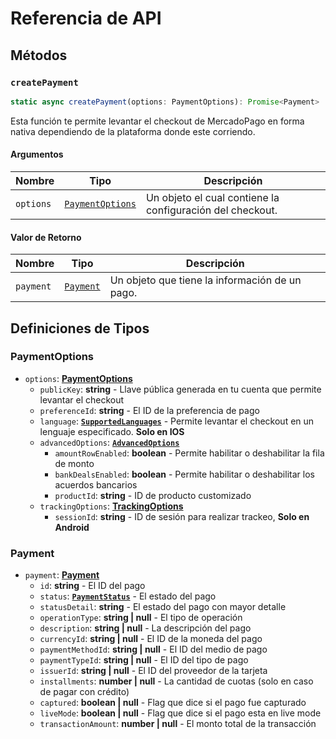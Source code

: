 # Referencia de API

## Métodos

### `createPayment`

```javascript
static async createPayment(options: PaymentOptions): Promise<Payment>
```

Esta función te permite levantar el checkout de MercadoPago en forma nativa dependiendo de la plataforma donde este corriendo.

#### Argumentos

| Nombre      | Tipo                                               | Descripción                                                            |
| --------- | -------------------------------------------------- | ---------------------------------------------------------------------- |
| `options` | [`PaymentOptions`](https://github.com/BlackBoxVision/react-native-mercadopago-px/blob/master/src/types/index.ts#L34)                               | Un objeto el cual contiene la configuración del checkout.                                                      |

#### Valor de Retorno

| Nombre      | Tipo                                               | Descripción                                                            |
| --------- | -------------------------------------------------- | ---------------------------------------------------------------------- |
| `payment` | [`Payment`](https://github.com/BlackBoxVision/react-native-mercadopago-px/blob/master/src/types/index.ts#L68)                                | Un objeto que tiene la información de un pago.                                                       |

## Definiciones de Tipos

### PaymentOptions

- `options`: **[PaymentOptions](https://github.com/BlackBoxVision/react-native-mercadopago-px/blob/master/src/index.tsx#L26)**
  - `publicKey`: **string** - Llave pública generada en tu cuenta que permite levantar el checkout
  - `preferenceId`: **string** - El ID de la preferencia de pago
  - `language`: **[`SupportedLanguages`](https://github.com/BlackBoxVision/react-native-mercadopago-px/blob/master/src/types/index.ts#L1)** - Permite levantar el checkout en un lenguaje especificado. **Solo en IOS**
  - `advancedOptions`: **[`AdvancedOptions`](https://github.com/BlackBoxVision/react-native-mercadopago-px/blob/master/src/types/index.ts#L19)**
    - `amountRowEnabled`: **boolean** - Permite habilitar o deshabilitar la fila de monto
    - `bankDealsEnabled`: **boolean** - Permite habilitar o deshabilitar los acuerdos bancarios
    - `productId`: **string** - ID de producto customizado
  - `trackingOptions`: **[TrackingOptions](https://github.com/BlackBoxVision/react-native-mercadopago-px/blob/master/src/types/index.ts#L12)**
    - `sessionId`: **string** - ID de sesión para realizar trackeo, **Solo en Android**

### Payment

- `payment`: **[Payment](https://github.com/BlackBoxVision/react-native-mercadopago-px/blob/master/src/index.tsx#L49)**
  - `id`: **string** - El ID del pago
  - `status`: **[`PaymentStatus`](https://github.com/BlackBoxVision/react-native-mercadopago-px/blob/master/src/types/index.ts#L57)** - El estado del pago
  - `statusDetail`: **string** - El estado del pago con mayor detalle
  - `operationType`: **string | null** - El tipo de operación
  - `description`: **string | null** - La descripción del pago
  - `currencyId`: **string | null** - El ID de la moneda del pago
  - `paymentMethodId`: **string | null** - El ID del medio de pago
  - `paymentTypeId`: **string | null** - El ID del tipo de pago
  - `issuerId`: **string | null** - El ID del proveedor de la tarjeta
  - `installments`: **number | null** - La cantidad de cuotas (solo en caso de pagar con crédito)
  - `captured`: **boolean | null** - Flag que dice si el pago fue capturado
  - `liveMode`: **boolean | null** - Flag que dice si el pago esta en live mode
  - `transactionAmount`: **number | null** - El monto total de la transacción 